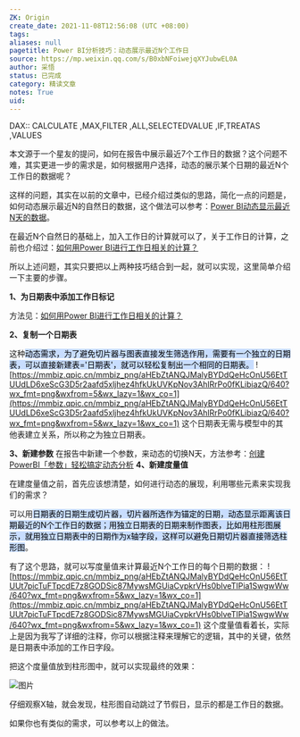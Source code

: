 ```yaml
---
ZK: Origin
create_date: 2021-11-08T12:56:08 (UTC +08:00)
tags: 
aliases: null
pagetitle: Power BI分析技巧：动态展示最近N个工作日
source: https://mp.weixin.qq.com/s/B0xbNFoiwejqXYJubwEL0A
author: 采悟
status: 已完成
category: 精读文章
notes: True
uid: 
---
```


DAX:: CALCULATE ,MAX,FILTER ,ALL,SELECTEDVALUE ,IF,TREATAS ,VALUES

本文源于一个星友的提问，如何在报告中展示最近7个工作日的数据？这个问题不难，其实更进一步的需求是，如何根据用户选择，动态的展示某个日期的最近N个工作日的数据呢？

这样的问题，其实在以前的文章中，已经介绍过类似的思路，简化一点的问题是，如何动态展示最近N的自然日的数据，这个做法可以参考：[Power BI动态显示最近N天的数据](http://mp.weixin.qq.com/s?__biz=MzA4MzQwMjY4MA==&mid=2484075973&idx=1&sn=bf5b8a1b66b86a933544a2f9580d30c8&chksm=8e0c5712b97bde0422efa22f48fc490a14e1692d17047b16a95dbdd161fc765f3befa77c68fb&scene=21#wechat_redirect)。

在最近N个自然日的基础上，加入工作日的计算就可以了，关于工作日的计算，之前也介绍过：[如何用Power BI进行工作日相关的计算？](http://mp.weixin.qq.com/s?__biz=MzA4MzQwMjY4MA==&mid=2484077728&idx=1&sn=5d7739914cb98e96b7abd32d402aba3e&chksm=8e13ae77b96427615638ed7351de474f87095c983d3d5c745b94ed1c0fc35a87e34ea247683d&scene=21#wechat_redirect)  

所以上述问题，其实只要把以上两种技巧结合到一起，就可以实现，这里简单介绍一下主要的步骤。

**1、为日期表中添加工作日标记**

方法见：[如何用Power BI进行工作日相关的计算？](http://mp.weixin.qq.com/s?__biz=MzA4MzQwMjY4MA==&mid=2484077728&idx=1&sn=5d7739914cb98e96b7abd32d402aba3e&chksm=8e13ae77b96427615638ed7351de474f87095c983d3d5c745b94ed1c0fc35a87e34ea247683d&scene=21#wechat_redirect)  

**2、复制一个日期表**

这种<mark style="background: #ADCCFFA6;">动态需求，为了避免切片器与图表直接发生筛选作用，需要有一个独立的日期表，可以直接新建表='日期表'，就可以轻松复制出一个相同的日期表。</mark>
![https://mmbiz.qpic.cn/mmbiz_png/aHEbZtANQJMalyBYDdQeHcOnU56EtTUUdLD6xeScG3D5r2aafd5xljhez4hfkUkUVKpNov3AhlRrPo0fKLibiazQ/640?wx_fmt=png&wxfrom=5&wx_lazy=1&wx_co=1](https://mmbiz.qpic.cn/mmbiz_png/aHEbZtANQJMalyBYDdQeHcOnU56EtTUUdLD6xeScG3D5r2aafd5xljhez4hfkUkUVKpNov3AhlRrPo0fKLibiazQ/640?wx_fmt=png&wxfrom=5&wx_lazy=1&wx_co=1)
这个日期表无需与模型中的其他表建立关系，所以称之为独立日期表。

**3、新建参数**
在报告中新建一个参数，来动态的切换N天，方法参考：[创建PowerBI「参数」轻松搞定动态分析](http://mp.weixin.qq.com/s?__biz=MzA4MzQwMjY4MA==&mid=2484067672&idx=1&sn=1a141b81b4e20f83cabf410164f55974&chksm=8e0c778fb97bfe9904d988eb9972b26436c260e575d008d1414076b86df997fee74dc559ec73&scene=21#wechat_redirect)
**4、新建度量值**

在建度量值之前，首先应该想清楚，如何进行动态的展现，利用哪些元素来实现我们的需求？

可以用<mark style="background: #ADCCFFA6;">日期表的日期生成切片器，切片器所选作为锚定的日期，动态显示距离该日期最近的N个工作日的数据；用独立日期表的日期来制作图表，比如用柱形图展示，就用独立日期表中的日期作为x轴字段，这样可以避免日期切片器直接筛选柱形图</mark>。  

有了这个思路，就可以写度量值来计算最近N个工作日的每个日期的数据：
![https://mmbiz.qpic.cn/mmbiz_png/aHEbZtANQJMalyBYDdQeHcOnU56EtTUUt7picTuFTpcdE7z8GODSic87MywsMGUiaCvpkrVHs0blveTIPia1SwgwWw/640?wx_fmt=png&wxfrom=5&wx_lazy=1&wx_co=1](https://mmbiz.qpic.cn/mmbiz_png/aHEbZtANQJMalyBYDdQeHcOnU56EtTUUt7picTuFTpcdE7z8GODSic87MywsMGUiaCvpkrVHs0blveTIPia1SwgwWw/640?wx_fmt=png&wxfrom=5&wx_lazy=1&wx_co=1)
这个度量值看着长，实际上是因为我写了详细的注释，你可以根据注释来理解它的逻辑，其中的关键，依然是日期表中添加的工作日字段。  

把这个度量值放到柱形图中，就可以实现最终的效果：

![图片](https://mmbiz.qpic.cn/mmbiz_gif/aHEbZtANQJMalyBYDdQeHcOnU56EtTUUDYWJvOJkakLOKduY6iblYS2e5icPEEZumrVibicBxMQ9rTBiaUs8ZqKprkQ/640?wx_fmt=gif&wxfrom=5&wx_lazy=1)

仔细观察X轴，就会发现，柱形图自动跳过了节假日，显示的都是工作日的数据。

如果你也有类似的需求，可以参考以上的做法。  
